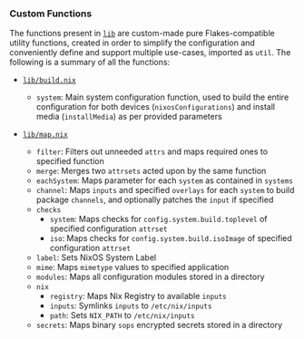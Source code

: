 ### Custom Functions
The functions present in [`lib`](../lib) are custom-made pure Flakes-compatible utility functions, created in order to simplify the configuration and conveniently define and support multiple use-cases, imported as `util`. The following is a summary of all the functions:
* [`lib/build.nix`](../lib/build.nix)
  + `system`: Main system configuration function, used to build the entire configuration for both devices (`nixosConfigurations`) and install media (`installMedia`) as per provided parameters

* [`lib/map.nix`](../lib/map.nix)
  + `filter`: Filters out unneeded `attrs` and maps required ones to specified function
  + `merge`: Merges two `attrsets` acted upon by the same function
  + `eachSystem`: Maps parameter for each `system` as contained in `systems`
  + `channel`: Maps `inputs` and specified `overlays` for each `system` to build package `channels`, and optionally patches the `input` if specified
  + `checks`
    * `system`: Maps checks for `config.system.build.toplevel` of specified configuration `attrset`
    * `iso`: Maps checks for `config.system.build.isoImage` of specified configuration `attrset`
  + `label`: Sets NixOS System Label
  + `mime`: Maps `mimetype` values to specified application
  + `modules`: Maps all configuration modules stored in a directory
  + `nix`
    * `registry`: Maps Nix Registry to available `inputs`
    * `inputs`: Symlinks `inputs` to `/etc/nix/inputs`
    * `path`: Sets `NIX_PATH` to `/etc/nix/inputs`
  + `secrets`: Maps binary `sops` encrypted secrets stored in a directory